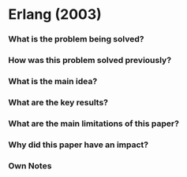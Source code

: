 # Erlang (2003)

### What is the problem being solved?


### How was this problem solved previously?


### What is the main idea?


### What are the key results?


### What are the main limitations of this paper?


### Why did this paper have an impact?


### Own Notes
